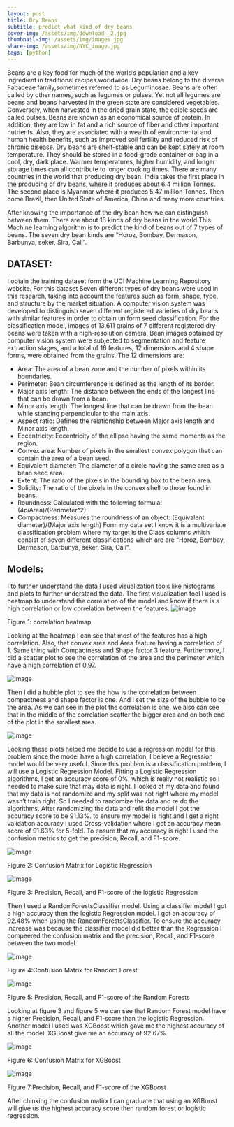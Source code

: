```yaml
---
layout: post
title: Dry Beans
subtitle: predict what kind of dry beans
cover-img: /assets/img/download _2.jpg
thumbnail-img: /assets/img/images.jpg
share-img: /assets/img/NYC_image.jpg
tags: [python]
---
```


 

Beans are a key food for much of the world’s population and a key ingredient in traditional recipes worldwide. Dry beans belong to the diverse Fabaceae family,sometimes referred to as Leguminosae. Beans are often called by other names, such as legumes or pulses. Yet not all legumes are beans and beans harvested in the green state are considered vegetables. Conversely, when harvested in the dried grain state, the edible seeds are called pulses. Beans are known as an economical source of protein. In addition, they are low in fat and a rich source of fiber and other important nutrients. Also, they are associated with a wealth of environmental and human health benefits, such as improved soil fertility and reduced risk of chronic disease. Dry beans are shelf-stable and can be kept safely at room temperature. They should be stored in a food-grade container or bag in a cool, dry, dark place. Warmer temperatures, higher humidity, and longer storage times can all contribute to longer cooking times. There are many countries in the world that producing dry bean. India takes the first place in the producing of dry beans, where it produces about 6.4 million Tonnes. The second place is Myanmar where it produces 5.47 million Tonnes. Then come Brazil, then United State of America, China and many more countries.

After knowing the importance of the dry bean how we can distinguish between them. There are about 18 kinds of dry beans in the world.This Machine learning algorithm is to predict the kind of beans out of 7 types of beans. The seven dry bean kinds are “Horoz, Bombay, Dermason, Barbunya, seker, Sira, Cali”. 


## DATASET: 
I obtain the training dataset form the UCI Machine Learning Repository website. For this dataset Seven different types of dry beans were used in this research, taking into account the features such as form, shape, type, and structure by the market situation. A computer vision system was developed to distinguish seven different registered varieties of dry beans with similar features in order to obtain uniform seed classification. For the classification model, images of 13,611 grains of 7 different registered dry beans were taken with a high-resolution camera. Bean images obtained by computer vision system were subjected to segmentation and feature extraction stages, and a total of 16 features; 12 dimensions and 4 shape forms, were obtained from the grains.
The 12 dimensions are:
-	Area: The area of a bean zone and the number of pixels within its boundaries.
-	Perimeter: Bean circumference is defined as the length of its border.
-	Major axis length: The distance between the ends of the longest line that can be drawn from a bean.
-	Minor axis length: The longest line that can be drawn from the bean while standing perpendicular to the main axis.
-	Aspect ratio: Defines the relationship between Major axis length and Minor axis length. 
-	Eccentricity: Eccentricity of the ellipse having the same moments as the region.
-	Convex area: Number of pixels in the smallest convex polygon that can contain the area of a bean seed.
-	Equivalent diameter: The diameter of a circle having the same area as a bean seed area.
-	Extent: The ratio of the pixels in the bounding box to the bean area.
-	Solidity: The ratio of the pixels in the convex shell to those found in beans.
-	Roundness: Calculated with the following formula: (4*pi*Area)/(Perimeter^2)
-	Compactness: Measures the roundness of an object: (Equivalent diameter)/(Major axis length)
Form my data set I know it is a multivariate classification problem where my target is the Class columns which consist of seven different classifications which are are “Horoz, Bombay, Dermason, Barbunya, seker, Sira, Cali”. 


## Models:

I to further understand the data I used visualization tools like histograms and plots to further understand the data. The first visualization tool I used is heatmap to understand the correlation of the model and know if there is a high correlation or low correlation between the features. 
![image](https://user-images.githubusercontent.com/59778377/134404480-f5ab26f7-bd41-458c-8ecd-b8ac2e6257e5.png)

Figure 1: correlation heatmap

Looking at the heatmap I can see that most of the features has a high correlation. Also, that convex area and Area feature having a correlation of 1. Same thing with Compactness and Shape factor 3 feature. Furthermore, I did a scatter plot to see the correlation of the area and the perimeter which have a high correlation of 0.97. 

![image](https://user-images.githubusercontent.com/59778377/134404652-36d395b1-796c-4cc9-a539-4f515c13a239.png)

Then I did a bubble plot to see the how is the correlation between compactness and shape factor is one. And I set the size of the bubble to be the area. As we can see in the plot the correlation is one, we also can see that in the middle of the correlation scatter the bigger area and on both end of the plot in the smallest area. 

![image](https://user-images.githubusercontent.com/59778377/134404701-c1e5967f-7bde-431d-ad93-96354417dc4c.png)

Looking these plots helped me decide to use a regression model for this problem since the model have a high correlation, I believe a Regression model would be very useful. Since this problem is a classification problem, I will use a Logistic Regression Model. Fitting a Logistic Regression algorithms, I get an accuracy score of 0%, which is really not realistic so I needed to make sure that may data is right.  I looked at my data and found that my data is not randomize and my split was not right where my model wasn’t train right. So I needed to randomize the data and re do the algorithms. After randomizing the data and refit the model I got the accuracy score to be 91.13%. to ensure my model is right and I get a right validation accuracy I used Cross-validation where I got an accuracy mean score of 91.63% for 5-fold. To ensure that my accuracy is right I used the confusion metrics to get the precision, Recall, and F1-score.

![image](https://user-images.githubusercontent.com/59778377/134404841-74208925-3fa8-45bf-91ec-53e6294f18a4.png)

Figure 2: Confusion Matrix for Logistic Regression

![image](https://user-images.githubusercontent.com/59778377/134404869-33afe509-f341-4b77-86b0-440c060d56e4.png)

Figure 3: Precision, Recall, and F1-score of the logistic Regression

Then I used a RandomForestsClassifier model. Using a classifier model I got a high accuracy then the logistic Regression model. I got an accuracy of 92.48% when using the RandomForestsClassifier. To ensure the accuracy increase was because the classifier model did better than the Regression I compeered the confusion matrix and the precision, Recall, and F1-score between the two model.


![image](https://user-images.githubusercontent.com/59778377/134404937-7696b670-0043-40e9-9531-c5de1174112e.png)

Figure 4:Confusion Matrix for Random Forest

![image](https://user-images.githubusercontent.com/59778377/134404966-f07fa1f3-9c8a-4081-94d3-0f98cb1a483f.png)

Figure 5: Precision, Recall, and F1-score of the Random Forests

Looking at figure 3 and figure 5 we can see that Random Forest model have a higher Precision, Recall, and F1-score than the logistic Regression. Another model I used was XGBoost which gave me the highest accuracy of all the model. XGBoost give me an accuracy of 92.67%. 


![image](https://user-images.githubusercontent.com/59778377/134405022-e6ce1214-c965-4f9e-9249-350e8d9fda09.png)

Figure 6: Confusion Matrix for XGBoost

![image](https://user-images.githubusercontent.com/59778377/134405053-e3e1887c-142a-466e-8d13-8a3a700642b5.png)

Figure 7:Precision, Recall, and F1-score of the XGBoost


After chinking the confusion matirx I can graduate that using an XGBoost will give us the highest accuracy score then random forest or logistic regression.






